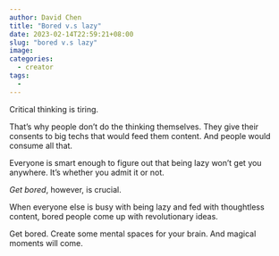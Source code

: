 ```yaml
---
author: David Chen
title: "Bored v.s lazy"
date: 2023-02-14T22:59:21+08:00
slug: "bored v.s lazy"
image: 
categories:
  - creator
tags:
  - 
---
```


Critical thinking is tiring.

That’s why people don’t do the thinking themselves. They give their consents to big techs that would feed them content. And people would consume all that.

Everyone is smart enough to figure out that being lazy won’t get you anywhere. It’s whether you admit it or not.

*Get bored*, however, is crucial.

When everyone else is busy with being lazy and fed with thoughtless content, bored people come up with revolutionary ideas.

Get bored. Create some mental spaces for your brain. And magical moments will come.